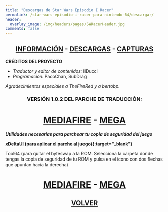 ```yaml
---
title: "Descargas de Star Wars Episodio I Racer"
permalink: /star-wars-episodio-i-racer-para-nintendo-64/descargar/
header:
  overlay_image: /img/headers/pages/SWRacerHeader.jpg
comments: false
---
```


<h2 style="text-align: center;"><strong><a href="/star-wars-episodio-i-racer-para-nintendo-64/informacion/">INFORMACIÓN</a> - <a href="/star-wars-episodio-i-racer-para-nintendo-64/descargar/">DESCARGAS</a> - <a href="/star-wars-episodio-i-racer-para-nintendo-64/capturas/">CAPTURAS</a></strong></h2>

**CRÉDITOS DEL PROYECTO**
 - *Traductor y editor de contenidos:* IlDucci  
 - *Programación:* PacoChan, SubDrag  

*Agradecimientos especiales a TheFireRed y a bertobp.*

<h3 style="text-align: center;">VERSIÓN 1.0.2 DEL PARCHE DE TRADUCCIÓN:</h3>

<h1 style="text-align: center;"><strong><a href="http://www.mediafire.com/download/1vonv3d8lsk767t/StarWarsRacerN64-102FINAL.7z" target="_blank">MEDIAFIRE</a> - <a href="https://mega.nz/#!5E8WQS6C!-vqRF-pjkCMUPsbV4YnM0tW4lHWlqzvy9sw1CaDS15M" target="_blank">MEGA</a></strong></h1>


_**Utilidades necesarias para parchear tu copia de seguridad del juego**_  

**[xDeltaUI (para aplicar el parche al juego)](http://www.romhacking.net/utilities/598/){:target="_blank"}**

Tool64 (para quitar el byteswap a la ROM. Selecciona la carpeta donde tengas la copia de seguridad de tu ROM y pulsa en el icono con dos flechas 
que apuntan hacia la derecha)

<h1 style="text-align: center;"><strong><a href="http://www.mediafire.com/download/5z5e3813mdqp8tm/Tool64_v1.11Beta1.zip" target="_blank">MEDIAFIRE</a> - <a href="https://mega.nz/#!sZM3EaaL!6VxPMLqdJ4L1eCnqqiMkNaYB0Xr0e9L3tOKe9y8eXHI" target="_blank">MEGA</a></strong></h1>

<h2 style="text-align: center;"><a href="/star-wars-episodio-i-racer-para-nintendo-64/"><strong>VOLVER</strong></a></h2>


